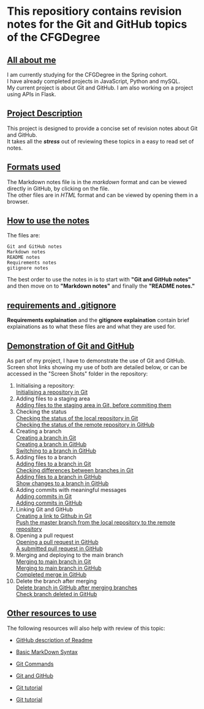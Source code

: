 # This repositiory contains revision notes for the Git and GitHub topics of the CFGDegree

## <u>All about me</u>
I am currently studying for the CFGDegree in the Spring cohort.\
I have already completed projects in JavaScript, Python and mySQL.\
My current project is about Git and GitHub.
I am also working on a project using APIs in Flask.

## <u>Project Description</u>
This project is designed to provide a concise set of revision notes about Git and GitHub.\
It takes all the ***stress*** out of reviewing these topics in a easy to read set of notes.

## <u>Formats used</u>
The Markdown notes file is in the *markdown* format and can be viewed directly in GitHub, by clicking on the file.\
The other files are in *HTML* format and can be viewed by opening them in a browser.

## <u>How to use the notes</u>
The files are:
```
Git and GitHub notes
Markdown notes
README notes
Requirements notes
gitignore notes
```

The best order to use the notes in is to start with **"Git and GitHub notes"** and then move on to **"Markdown notes"** and finally the **"README notes."**  

## <u>requirements and .gitignore</u>
**Requirements explaination** and the **gitignore explaination** contain brief explainations as to what these files are and what they are used for.

## <u>Demonstration of Git and GitHub</u>
As part of my project, I have to demonstrate the use of Git and GitHub.\
Screen shot links showing my use of both are detailed below, or can be accessed in the "Screen Shots" folder in the repository:

1. Initialising a repository:\
[Initialising a repository in Git](/Screen%20shots/Git%20screen%20shots/1.%20Git%20init%20in%20local%20repository.png)
2. Adding files to a staging area\
[Adding files to the staging area in Git, before commiting them](/Screen%20shots/Git%20screen%20shots/2.%20Add%20files%20to%20staging%20area%20in%20local%20repository.png)
3. Checking the status\
[Checking the status of the local repository in Git](/Screen%20shots/Git%20screen%20shots/3.%20Check%20status%20of%20local%20repository.png)\
[Checking the status of the remote repository in GitHub](/Screen%20shots/GitHub%20screen%20shots/14.%20Check%20master%20branch%20updated%20in%20GitHub.png)
4. Creating a branch\
[Creating a branch in Git](/Screen%20shots/Git%20screen%20shots/7.%20Create%20a%20branch%20in%20Git.png)\
[Creating a branch in GitHub](/Screen%20shots/GitHub%20screen%20shots/2.%20Set%20up%20new%20branch%20in%20GitHub.png)\
[Switching to a branch in GitHub](/Screen%20shots/GitHub%20screen%20shots/3.%20Switch%20new%20branch%20in%20GitHub.png)
5. Adding files to a branch\
[Adding files to a branch in Git](/Screen%20shots/Git%20screen%20shots/8.%20Commit%20to%20branch%20in%20Git.png)\
[Checking differences between branches in Git](/Screen%20shots/Git%20screen%20shots/9.%20Check%20difference%20between%20branches%20in%20Git.png)\
[Adding files to a branch in GitHub](/Screen%20shots/GitHub%20screen%20shots/6.%20Add%20a%20file%20to%20the%20new%20branch%20in%20GitHub.png)\
[Show changes to a branch in GitHub](/Screen%20shots/GitHub%20screen%20shots/7.%20Show%20all%20changes%20made%20to%20new%20branch.png)
6. Adding commits with meaningful messages\
[Adding commits in Git](/Screen%20shots/Git%20screen%20shots/4.%20Commit%20changes%20to%20local%20repository.png)\
[Adding commits in GitHub](/Screen%20shots/GitHub%20screen%20shots/5.%20Commit%20changes%20on%20new%20branch%20in%20GitHub.png)
7. Linking Git and GitHub\
[Creating a link to Github in Git](/Screen%20shots/Git%20screen%20shots/5.%20Create%20link%20to%20remote%20repository%20in%20Git.png)\
[Push the master branch from the local repository to the remote repository](/Screen%20shots/Git%20screen%20shots/6.%20Push%20master%20branch%20to%20GitHub.png)
8. Opening a pull request\
[Opening a pull request in GitHub](/Screen%20shots/GitHub%20screen%20shots/8.%20Create%20a%20pull%20request%20in%20GitHub.png)\
[A submitted pull request in GitHub](/Screen%20shots/GitHub%20screen%20shots/9.%20Submitted%20pull%20request%20in%20GitHub.png)
9. Merging and deploying to the main branch\
[Merging to main branch in Git](/Screen%20shots/Git%20screen%20shots/10.%20Merge%20branches%20together%20in%20Git.png)\
[Merging to main branch in GitHub](/Screen%20shots/GitHub%20screen%20shots/10.%20Submit%20merge%20in%20GitHub.png)\
[Completed merge in GitHub](/Screen%20shots/GitHub%20screen%20shots/11.%20Show%20merge%20successful%20in%20GitHub.png)
10. Delete the branch after merging\
[Delete branch in GitHub after merging branches](/Screen%20shots/GitHub%20screen%20shots/12.%20Delete%20a%20branch%20in%20GitHub.png)\
[Check branch deleted in GitHub](/Screen%20shots/GitHub%20screen%20shots/13.%20Check%20branch%20deleted%20in%20GitHub.png)


## <u>Other resources to use</u>
The following resources will also help with review of this topic:

- [GitHub description of Readme](https://docs.github.com/en/repositories/managing-your-repositorys-settings-and-features/customizing-your-repository/about-readmes)

- [Basic MarkDown Syntax](https://www.markdownguide.org/basic-syntax/)

- [Git Commands](https://www.freecodecamp.org/news/10-important-git-commands-that-every-developer-should-know/)

- [Git and GitHub](https://www.freecodecamp.org/news/introduction-to-git-and-github/)

- [Git tutorial](https://www.w3schools.com/git/)

- [Git tutorial](https://www.w3schools.com/git/)

